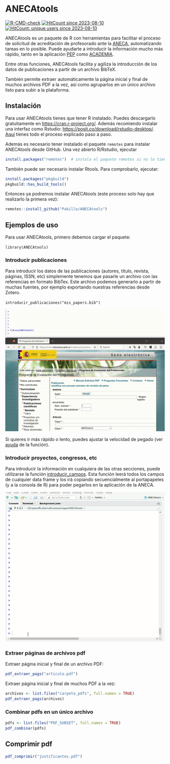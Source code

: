 
<!-- README.md is generated from README.Rmd. Please edit that file -->

# ANECAtools

<!-- badges: start -->

[![R-CMD-check](https://github.com/Pakillo/ANECAtools/actions/workflows/R-CMD-check.yaml/badge.svg)](https://github.com/Pakillo/ANECAtools/actions/workflows/R-CMD-check.yaml)
[![HitCount since
2023-08-10](https://hits.dwyl.com/Pakillo/ANECAtools.svg?style=flat-square)](https://hits.dwyl.com/Pakillo/ANECAtools)
[![HitCount: unique users since
2023-08-10](https://hits.dwyl.com/Pakillo/ANECAtools.svg?style=flat-square&show=unique)](https://hits.dwyl.com/Pakillo/ANECAtools)

<!-- badges: end -->

ANECAtools es un paquete de R con herramientas para facilitar el proceso
de solicitud de acreditación de profesorado ante la
[ANECA](https://www.aneca.es/), automatizando tareas en lo posible.
Puede ayudarte a introducir la información mucho más rápido, tanto en la
aplicación [PEP](https://www.aneca.es/personal-contratado) como
[ACADEMIA](https://www.aneca.es/personal-funcionario).

Entre otras funciones, ANECAtools facilita y agiliza la introducción de
los datos de publicaciones a partir de un archivo BibTeX.

También permite extraer automáticamente la página inicial y final de
muchos archivos PDF a la vez, así como agruparlos en un único archivo
listo para subir a la plataforma.

## Instalación

Para usar ANECAtools tienes que tener R instalado. Puedes descargarlo
gratuitamente en <https://cran.r-project.org/>. Además recomiendo
instalar una interfaz como Rstudio:
<https://posit.co/download/rstudio-desktop/>.
[Aquí](https://datacritica.org/2021/03/18/instalacion-de-r-y-rstudio-en-windows/)
tienes todo el proceso explicado paso a paso.

Además es necesario tener instalado el paquete `remotes` para instalar
ANECAtools desde GitHub. Una vez abierto R/Rstudio, ejecutar

``` r
install.packages("remotes")  # instala el paquete remotes si no lo tienes instalado
```

También puede ser necesario instalar Rtools. Para comprobarlo, ejecutar:

``` r
install.packages("pkgbuild")  
pkgbuild::has_build_tools()
```

Entonces ya podremos instalar ANECAtools (este proceso solo hay que
realizarlo la primera vez):

``` r
remotes::install_github("Pakillo/ANECAtools")
```

## Ejemplos de uso

Para usar ANECAtools, primero debemos cargar el paquete:

`library(ANECAtools)`

### Introducir publicaciones

Para introducir los datos de las publicaciones (autores, título,
revista, páginas, ISSN, etc) simplemente tenemos que pasarle un archivo
con las referencias en formato BibTex. Este archivo podemos generarlo a
partir de muchas fuentes, por ejemplo exportando nuestras referencias
desde Zotero.

`introducir_publicaciones("mis_papers.bib")`

![](man/figures/ANECAtools.gif)

Si quieres ir más rápido o lento, puedes ajustar la velocidad de pegado
(ver
[ayuda](https://pakillo.github.io/ANECAtools/reference/introducir_publicaciones.html)
de la función).

### Introducir proyectos, congresos, etc

Para introducir la información en cualquiera de las otras secciones,
puede utilizarse la función
[introducir_campos](https://pakillo.github.io/ANECAtools/reference/introducir_campos.html).
Esta función leerá todos los campos de cualquier data frame y los irá
copiando secuencialmente al portapapeles (y a la consola de R) para
poder pegarlos en la aplicación de la ANECA.

![](man/figures/introducir_campos.gif)

### Extraer páginas de archivos pdf

Extraer página inicial y final de un archivo PDF:

``` r
pdf_extraer_pags("articulo.pdf")
```

Extraer página inicial y final de muchos PDF a la vez:

``` r
archivos <- list.files("carpeta_pdfs", full.names = TRUE)
pdf_extraer_pags(archivos)
```

### Combinar pdfs en un único archivo

``` r
pdfs <- list.files("PDF_SUBSET", full.names = TRUE)
pdf_combinar(pdfs)
```

## Comprimir pdf

``` r
pdf_comprimir("justificantes.pdf")
```
